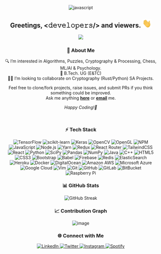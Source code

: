 <div align="center">
  <img src="https://user-images.githubusercontent.com/73097560/115834477-dbab4500-a447-11eb-908a-139a6edaec5c.gif" alt="javascript" width="1000"/>

  <h2>Greetings, <𝚍𝚎𝚟𝚎𝚕𝚘𝚙𝚎𝚛𝚜/> and viewers. 
    <img src="https://github.com/ABSphreak/ABSphreak/blob/master/gifs/Hi.gif" width="30px">
  </h2>
  
  <p>
  <img src="https://readme-typing-svg.herokuapp.com?font=Sans-serif&color=%61DBFB&size=39&center=true&vCenter=true&width=420&height=68&lines=Hi%2C+I'm+Shreyash%F0%9F%91%8B;Currently+@+Oracle;DBX+OAP+Developer;B.Tech.+Undergrad;">
  </p>
</div>

<div align="center">
  <h3>👾 About Me</h3>
  <p>
    🔍 I’m interested in Algorithms, Puzzles, Cryptography & Processing, Chess, ML/AI & Psychology.<br>
    🌳 B.Tech. UG (E&TC) <br>
    🦸‍♂️ I’m looking to collaborate on Cryptography (Rust/Python) SA Projects.
  </p>

  <p>
    Feel free to clone/fork projects, raise issues, and submit PRs if you think something could be improved.<br>
    Ask me anything <a href="https://github.com/shr3yash/shr3yash/issues/new"><b>here</b></a> or <a href="mailto:drcyb@outlook.com"><b>email</b></a> me.
  </p>

  <i>Happy Coding!🙂</i>

  <br>

  <h3>⚡ Tech Stack</h3>
  <p>
    <img src="https://img.shields.io/badge/TensorFlow-black?style=flat-square&logo=TensorFlow" alt="TensorFlow"/>
    <img src="https://img.shields.io/badge/scikitlearn-black?style=flat-square&logo=scikitlearn" alt="scikit-learn"/>
    <img src="https://img.shields.io/badge/Keras-black?style=flat-square&logo=Keras" alt="Keras"/>
    <img src="https://img.shields.io/badge/opencv-black?style=flat-square&logo=opencv" alt="OpenCV"/>
    <img src="https://img.shields.io/badge/OpenGL-black?style=flat-square&logo=opengl" alt="OpenGL"/>
    <img src="https://img.shields.io/badge/NPM-black?style=flat-square&logo=npm&logoColor=white" alt="NPM"/>
    <img src="https://img.shields.io/badge/-JavaScript-black?style=flat-square&logo=javascript" alt="JavaScript"/>
    <img src="https://img.shields.io/badge/-Nodejs-black?style=flat-square&logo=Node.js" alt="Node.js"/>
    <img src="https://img.shields.io/badge/yarn--black?style=flat-square&logo=yarn&logoColor=white" alt="Yarn"/>
    <img src="https://img.shields.io/badge/redux-black?style=flat-square&logo=redux&logoColor=white" alt="Redux"/>
    <img src="https://img.shields.io/badge/React_Router-black?style=flat-square&logo=react-router&logoColor=white" alt="React Router"/>
    <img src="https://img.shields.io/badge/tailwindcss-black?style=flat-square&logo=tailwindcss" alt="TailwindCSS"/>
    <img src="https://img.shields.io/badge/-React-black?style=flat-square&logo=react" alt="React"/>
    <img src="https://img.shields.io/badge/-Python-black?style=flat-square&logo=Python" alt="Python"/>
    <img src="https://img.shields.io/badge/SciPy-black?style=flat-square&logo=scipy&logoColor=%white" alt="SciPy"/>
    <img src="https://img.shields.io/badge/pandas-black?style=flat-square&logo=pandas&logoColor=white" alt="Pandas"/>
    <img src="https://img.shields.io/badge/numpy-black?style=flat-square&logo=numpy&logoColor=white" alt="NumPy"/>
    <img src="https://img.shields.io/badge/-java-black?style=flat-square&logo=java" alt="Java"/>
    <img src="https://img.shields.io/badge/-C++-black?style=flat-square&logo=C%2B%2B" alt="C++"/>
    <img src="https://img.shields.io/badge/-HTML5-black?style=flat-square&logo=html5&logoColor=white" alt="HTML5"/>
    <img src="https://img.shields.io/badge/-CSS3-black?style=flat-square&logo=css3" alt="CSS3"/>
    <img src="https://img.shields.io/badge/-Bootstrap-black?style=flat-square&logo=bootstrap" alt="Bootstrap"/>
    <img src="https://img.shields.io/badge/-Babel-black?style=flat-square&logo=Babel" alt="Babel"/>
    <img src="https://img.shields.io/badge/-Firebase-black?style=flat-square&logo=Firebase" alt="Firebase"/>
    <img src="https://img.shields.io/badge/-Redis-black?style=flat-square&logo=Redis" alt="Redis"/>
    <img src="https://img.shields.io/badge/-ElasticSearch-black?style=flat-square&logo=elasticsearch" alt="ElasticSearch"/>
    <img src="https://img.shields.io/badge/-Heroku-430098?style=flat-square&logo=heroku" alt="Heroku"/>
    <img src="https://img.shields.io/badge/-Docker-black?style=flat-square&logo=docker" alt="Docker"/>
    <img src="https://img.shields.io/badge/-Digital%20Ocean-darkblue?style=flat-square&logo=digitalocean" alt="DigitalOcean"/>
    <img src="https://img.shields.io/badge/Amazon%20AWS-232F3E?style=flat-square&logo=amazon-aws" alt="Amazon AWS"/>
    <img src="https://img.shields.io/badge/Microsoft%20Azure-232F7E?style=flat-square&logo=microsoft-azure" alt="Microsoft Azure"/>
    <img src="https://img.shields.io/badge/Google%20Cloud-black?style=flat-square&logo=google-cloud" alt="Google Cloud"/>
    <img src="https://img.shields.io/badge/-Vim-black?style=flat-square&logo=Vim" alt="Vim"/>
    <img src="https://img.shields.io/badge/-Git-black?style=flat-square&logo=git" alt="Git"/>
    <img src="https://img.shields.io/badge/-GitHub-181717?style=flat-square&logo=github" alt="GitHub"/>
    <img src="https://img.shields.io/badge/-GitLab-FCA121?style=flat-square&logo=gitlab" alt="GitLab"/>
    <img src="https://img.shields.io/badge/-BitBucket-darkblue?style=flat-square&logo=bitbucket" alt="BitBucket"/>
    <img src="https://img.shields.io/badge/-Raspberry%20Pi-C51A4A?style=flat-square&logo=Raspberry-Pi" alt="Raspberry Pi"/>
  </p>
</div>

<div align="center">
  <h3>📊 GitHub Stats</h3>
  <p>
    <img src="https://github-readme-streak-stats.herokuapp.com?user=Shr3yash&theme=highcontrast&date_format=M%20j%5B%2C%20Y%5D" alt="GitHub Streak">
  </p>

  <h3>📈 Contribution Graph</h3>
  
![image](https://github.com/user-attachments/assets/cdc0186e-c35e-4ce5-b1f0-4da6ae5ece82)


  <h3>🌐 Connect with Me</h3>
  <p>
    <a href="https://in.linkedin.com/in/shreyash-bhatkar-5bb904194" target="_blank">
      <img src="https://img.shields.io/badge/LinkedIn-%230077B5.svg?&style=flat-square&logo=linkedin&logoColor=white" alt="LinkedIn">
    </a>
    <a href="https://twitter.com/BhatkarShreyash" target="_blank">
      <img src="https://img.shields.io/badge/Twitter-%231DA1F2.svg?&style=flat-square&logo=twitter&logoColor=white" alt="Twitter">
    </a>
    <a href="https://www.instagram.com/shr3yash_/" target="_blank">
      <img src="https://img.shields.io/badge/Instagram-%23E4405F.svg?&style=flat-square&logo=instagram&logoColor=white" alt="Instagram">
    </a>
    <a href="https://open.spotify.com/user/31vqxxqgujcrhhjybwzfzvwjqzfg" target="_blank">
      <img src="https://img.shields.io/badge/Spotify-%231DB954.svg?&style=flat-square&logo=spotify&logoColor=white" alt="Spotify">
    </a>
  </p>
</div>
